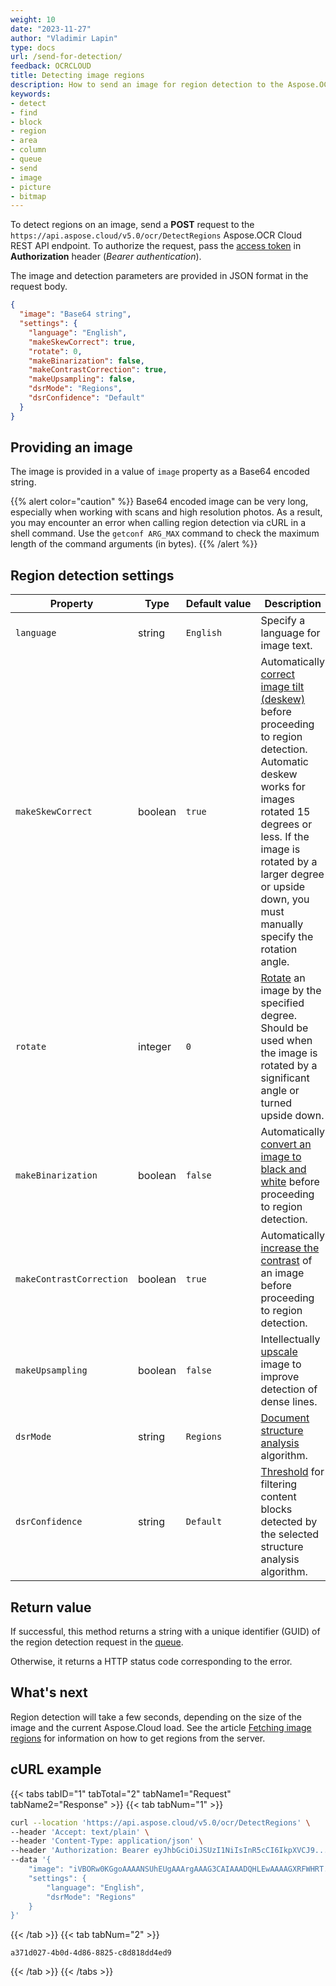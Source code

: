 ```yaml
---
weight: 10
date: "2023-11-27"
author: "Vladimir Lapin"
type: docs
url: /send-for-detection/
feedback: OCRCLOUD
title: Detecting image regions
description: How to send an image for region detection to the Aspose.OCR Cloud API.
keywords:
- detect
- find
- block
- region
- area
- column
- queue
- send
- image
- picture
- bitmap
---
```


To detect regions on an image, send a **POST** request to the `https://api.aspose.cloud/v5.0/ocr/DetectRegions` Aspose.OCR Cloud REST API endpoint. To authorize the request, pass the [access token](/ocr/authorization/) in **Authorization** header (_Bearer authentication_).

The image and detection parameters are provided in JSON format in the request body.

```json
{
  "image": "Base64 string",
  "settings": {
    "language": "English",
    "makeSkewCorrect": true,
    "rotate": 0,
    "makeBinarization": false,
    "makeContrastCorrection": true,
    "makeUpsampling": false,
    "dsrMode": "Regions",
    "dsrConfidence": "Default"
  }
}
```

## Providing an image

The image is provided in a value of `image` property as a Base64 encoded string.

{{% alert color="caution" %}}
Base64 encoded image can be very long, especially when working with scans and high resolution photos. As a result, you may encounter an error when calling region detection via cURL in a shell command. Use the `getconf ARG_MAX` command to check the maximum length of the command arguments (in bytes).
{{% /alert %}}

## Region detection settings

Property | Type | Default&nbsp;value | Description
------- | ---- | ------------- | -----------
`language` | string | `English` | Specify a language for image text.
`makeSkewCorrect` | boolean | `true` | Automatically [correct image tilt (deskew)](/ocr/deskew-image/) before proceeding to region detection.<br />Automatic deskew works for images rotated 15 degrees or less. If the image is rotated by a larger degree or upside down, you must manually specify the rotation angle.
`rotate` | integer | `0` | [Rotate](/ocr/deskew-image/#manual-skew-correction) an image by the specified degree.<br />Should be used when the image is rotated by a significant angle or turned upside down.
`makeBinarization` | boolean | `false` | Automatically [convert an image to black and white](/ocr/binarize-image/) before proceeding to region detection.
`makeContrastCorrection` | boolean | `true` | Automatically [increase the contrast](/ocr/correct-image-contrast/) of an image before proceeding to region detection.
`makeUpsampling` | boolean | `false` | Intellectually [upscale](/ocr/upsample-image/) image to improve detection of dense lines.
`dsrMode` | string | `Regions` | [Document structure analysis](/ocr/structure-analysis/) algorithm.
`dsrConfidence` | string | `Default` | [Threshold](/ocr/dsr-confidence/) for filtering content blocks detected by the selected structure analysis algorithm.

## Return value

If successful, this method returns a string with a unique identifier (GUID) of the region detection request in the [queue](/ocr/recognition-workflow/).

Otherwise, it returns a HTTP status code corresponding to the error.

## What's next

Region detection will take a few seconds, depending on the size of the image and the current Aspose.Cloud load. See the article [Fetching image regions](/ocr/fetch-regions/) for information on how to get regions from the server.

## cURL example

{{< tabs tabID="1" tabTotal="2" tabName1="Request" tabName2="Response" >}}
{{< tab tabNum="1" >}}
```bash
curl --location 'https://api.aspose.cloud/v5.0/ocr/DetectRegions' \
--header 'Accept: text/plain' \
--header 'Content-Type: application/json' \
--header 'Authorization: Bearer eyJhbGciOiJSUzI1NiIsInR5cCI6IkpXVCJ9...jrfrddlEE4EDlEg' \
--data '{
	"image": "iVBORw0KGgoAAAANSUhEUgAAArgAAAG3CAIAAADQHLEwAAAAGXRFWHRT...FhY8AAAAASUVORK5CYII=",
	"settings": {
		"language": "English",
		"dsrMode": "Regions"
	}
}'
```
{{< /tab >}}
{{< tab tabNum="2" >}}
```
a371d027-4b0d-4d86-8825-c8d818dd4ed9
```
{{< /tab >}}
{{< /tabs >}}
